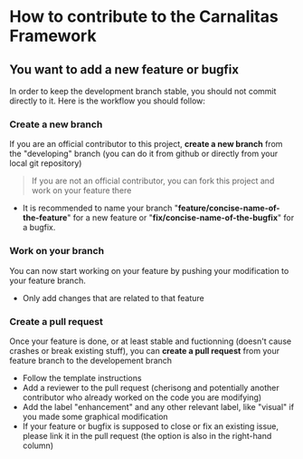 # How to contribute to the Carnalitas Framework

## You want to add a new feature or bugfix
In order to keep the development branch stable, you should not commit directly to it. Here is the workflow you should follow: 
### Create a new branch
If you are an official contributor to this project, **create a new branch** from the "developing" branch (you can do it from github or directly from your local git repository)
  > If you are not an official contributor, you can fork this project and work on your feature there
  - It is recommended to name your branch "**feature/concise-name-of-the-feature**" for a new feature or "**fix/concise-name-of-the-bugfix**" for a bugfix.

### Work on your branch
You can now start working on your feature by pushing your modification to your feature branch.
  - Only add changes that are related to that feature

### Create a pull request
Once your feature is done, or at least stable and fuctionning (doesn't cause crashes or break existing stuff), you can **create a pull request** from your feature branch to the developement branch
  - Follow the template instructions
  - Add a reviewer to the pull request (cherisong and potentially another contributor who already worked on the code you are modifying)
  - Add the label "enhancement" and any other relevant label, like "visual" if you made some graphical modification
  - If your feature or bugfix is supposed to close or fix an existing issue, please link it in the pull request (the option is also in the right-hand column)
    
